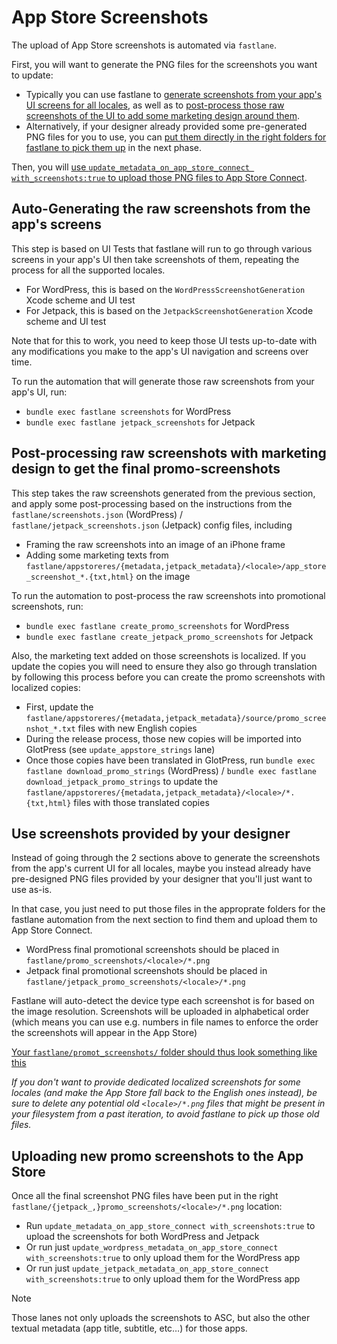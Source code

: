 # App Store Screenshots

The upload of App Store screenshots is automated via `fastlane`.

First, you will want to generate the PNG files for the screenshots you want to update:
 - Typically you can use fastlane to [generate screenshots from your app's UI screens for all locales](#raw-screenshots), as well as to [post-process those raw screenshots of the UI to add some marketing design around them](#create-promo-screenshots).
 - Alternatively, if your designer already provided some pre-generated PNG files for you to use, you can [put them directly in the right folders for fastlane to pick them up](#designer-provided-screenshots) in the next phase.

Then, you will [use `update_metadata_on_app_store_connect with_screenshots:true` to upload those PNG files to App Store Connect](#upload-screenshots-to-asc).

## <a name="raw-screenshots">Auto-Generating the raw screenshots from the app's screens</a>

This step is based on UI Tests that fastlane will run to go through various screens in your app's UI then take screenshots of them, repeating the process for all the supported locales.

 - For WordPress, this is based on the `WordPressScreenshotGeneration` Xcode scheme and UI test
 - For Jetpack, this is based on the `JetpackScreenshotGeneration` Xcode scheme and UI test

Note that for this to work, you need to keep those UI tests up-to-date with any modifications you make to the app's UI navigation and screens over time.

To run the automation that will generate those raw screenshots from your app's UI, run:

 - `bundle exec fastlane screenshots` for WordPress
 - `bundle exec fastlane jetpack_screenshots` for Jetpack

## <a name="create-promo-screenshots">Post-processing raw screenshots with marketing design to get the final promo-screenshots</a>

This step takes the raw screenshots generated from the previous section, and apply some post-processing based on the instructions from the `fastlane/screenshots.json` (WordPress) / `fastlane/jetpack_screenshots.json` (Jetpack) config files, including
 - Framing the raw screenshots into an image of an iPhone frame
 - Adding some marketing texts from `fastlane/appstoreres/{metadata,jetpack_metadata}/<locale>/app_store_screenshot_*.{txt,html}` on the image

To run the automation to post-process the raw screenshots into promotional screenshots, run:

 - `bundle exec fastlane create_promo_screenshots` for WordPress
 - `bundle exec fastlane create_jetpack_promo_screenshots` for Jetpack

Also, the marketing text added on those screenshots is localized. If you update the copies you will need to ensure they also go through translation by following this process before you can create the promo screenshots with localized copies:

 - First, update the `fastlane/appstoreres/{metadata,jetpack_metadata}/source/promo_screenshot_*.txt` files with new English copies
 - During the release process, those new copies will be imported into GlotPress (see `update_appstore_strings` lane)
 - Once those copies have been translated in GlotPress, run `bundle exec fastlane download_promo_strings` (WordPress) / `bundle exec fastlane download_jetpack_promo_strings` to update the `fastlane/appstoreres/{metadata,jetpack_metadata}/<locale>/*.{txt,html}` files with those translated copies


## <a name="designer-provided-screenshots">Use screenshots provided by your designer</a>

Instead of going through the 2 sections above to generate the screenshots from the app's current UI for all locales, maybe you instead already have pre-designed PNG files provided by your designer that you'll just want to use as-is.

In that case, you just need to put those files in the approprate folders for the fastlane automation from the next section to find them and upload them to App Store Connect.

 - WordPress final promotional screenshots should be placed in `fastlane/promo_screenshots/<locale>/*.png`
 - Jetpack final promotional screenshots should be placed in `fastlane/jetpack_promo_screenshots/<locale>/*.png`

Fastlane will auto-detect the device type each screenshot is for based on the image resolution. Screenshots will be uploaded in alphabetical order (which means you can use e.g. numbers in file names to enforce the order the screenshots will appear in the App Store)

[Your `fastlane/promot_screenshots/` folder should thus look something like this](https://docs.fastlane.tools/img/actions/deliver_screenshots.png)

<em>If you don't want to provide dedicated localized screenshots for some locales (and make the App Store fall back to the English ones instead), be sure to delete any potential old `<locale>/*.png` files that might be present in your filesystem from a past iteration, to avoid fastlane to pick up those old files.</em>

## <a name="upload-screenshots-to-asc">Uploading new promo screenshots to the App Store</a>

Once all the final screenshot PNG files have been put in the right `fastlane/{jetpack_,}promo_screenshots/<locale>/*.png` location:

 - Run `update_metadata_on_app_store_connect with_screenshots:true` to upload the screenshots for both WordPress and Jetpack
 - Or run just `update_wordpress_metadata_on_app_store_connect with_screenshots:true` to only upload them for the WordPress app
 - Or run just `update_jetpack_metadata_on_app_store_connect with_screenshots:true` to only upload them for the WordPress app

> [!NOTE]
> Those lanes not only uploads the screenshots to ASC, but also the other textual metadata (app title, subtitle, etc…) for those apps.
